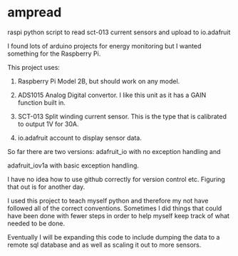 # ampread
raspi python script to read sct-013 current sensors and upload to io.adafruit

I found lots of arduino projects for energy monitoring but I wanted something for the Raspberry Pi.

This project uses:
1. Raspberry Pi Model 2B, but should work on any model.

2. ADS1015 Analog Digital convertor. I like this unit as it has a GAIN function built in.
 
3. SCT-013 Split winding current sensor. This is the type that is calibrated to output 1V for 30A.
 
4. io.adafruit account to display sensor data.

So far there are two versions:
  adafruit_io with no exception handling and 
  
  adafruit_iov1a with basic exception handling. 
  
I have no idea how to use github correctly for version control etc. Figuring that out is for another day.

I used this project to teach myself python and therefore my not have followed all of the correct conventions. Sometimes I did things that could have been done with fewer steps in order to help myself keep track of what needed to be done.

Eventually I will be expanding this code to include dumping the data to a remote sql database and as well as scaling it out to more sensors.
